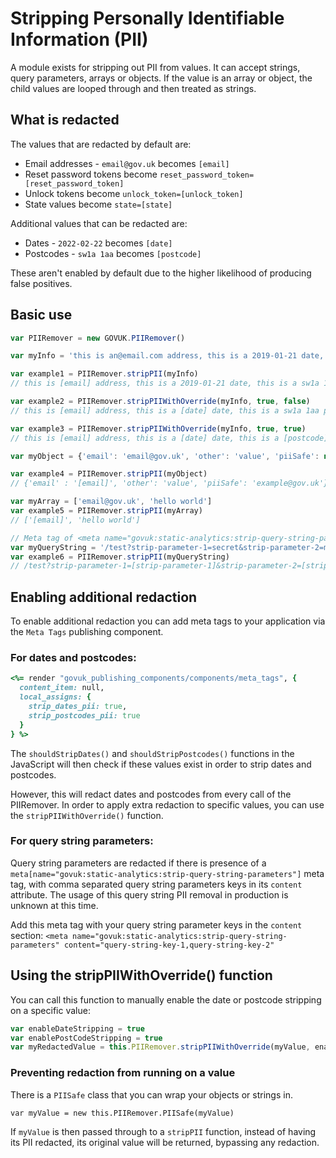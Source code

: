 # Stripping Personally Identifiable Information (PII)

A module exists for stripping out PII from values. It can accept strings, query parameters, arrays or objects. If the value is an array or object, the child values are looped through and then treated as strings.

## What is redacted

The values that are redacted by default are:
- Email addresses - `email@gov.uk` becomes `[email]`
- Reset password tokens become `reset_password_token=[reset_password_token]`
- Unlock tokens become `unlock_token=[unlock_token]`
- State values become `state=[state]`

Additional values that can be redacted are:
- Dates - `2022-02-22` becomes `[date]`
- Postcodes - `sw1a 1aa` becomes `[postcode]`

These aren't enabled by default due to the higher likelihood of producing false positives.

## Basic use
```JavaScript
var PIIRemover = new GOVUK.PIIRemover()

var myInfo = 'this is an@email.com address, this is a 2019-01-21 date, this is a sw1a 1aa postcode,'

var example1 = PIIRemover.stripPII(myInfo)
// this is [email] address, this is a 2019-01-21 date, this is a sw1a 1aa postcode 

var example2 = PIIRemover.stripPIIWithOverride(myInfo, true, false)
// this is [email] address, this is a [date] date, this is a sw1a 1aa postcode

var example3 = PIIRemover.stripPIIWithOverride(myInfo, true, true)
// this is [email] address, this is a [date] date, this is a [postcode] postcode

var myObject = {'email': 'email@gov.uk', 'other': 'value', 'piiSafe': new PIIRemover.PIISafe('example@gov.uk')}

var example4 = PIIRemover.stripPII(myObject)
// {'email' : '[email]', 'other': 'value', 'piiSafe': 'example@gov.uk'}

var myArray = ['email@gov.uk', 'hello world']
var example5 = PIIRemover.stripPII(myArray)
// ['[email]', 'hello world']

// Meta tag of <meta name="govuk:static-analytics:strip-query-string-parameters" content="strip-parameter-1,strip-parameter-2" />
var myQueryString = '/test?strip-parameter-1=secret&strip-parameter-2=more-secret'
var example6 = PIIRemover.stripPII(myQueryString)
// /test?strip-parameter-1=[strip-parameter-1]&strip-parameter-2=[strip-parameter-2]
```

## Enabling additional redaction

To enable additional redaction you can add meta tags to your application via the `Meta Tags` publishing component.

### For dates and postcodes:

```Ruby
<%= render "govuk_publishing_components/components/meta_tags", {
  content_item: null,
  local_assigns: {
    strip_dates_pii: true,
    strip_postcodes_pii: true
  }
} %>
```

The `shouldStripDates()` and `shouldStripPostcodes()` functions in the JavaScript will then check if these values exist in order to strip dates and postcodes.

However, this will redact dates and postcodes from every call of the PIIRemover. In order to apply extra redaction to specific values, you can use the `stripPIIWithOverride()` function.

### For query string parameters:

Query string parameters are redacted if there is presence of a `meta[name="govuk:static-analytics:strip-query-string-parameters"]` meta tag, with comma separated query string parameters keys in its `content` attribute. The usage of this query string PII removal in production is unknown at this time.

Add this meta tag with your query string parameter keys in the `content` section:
`<meta name="govuk:static-analytics:strip-query-string-parameters" content="query-string-key-1,query-string-key-2"`


## Using the stripPIIWithOverride() function

You can call this function to manually enable the date or postcode stripping on a specific value:

```JavaScript
var enableDateStripping = true
var enablePostCodeStripping = true
var myRedactedValue = this.PIIRemover.stripPIIWithOverride(myValue, enableDateStripping, enablePostcodeStripping)
```

### Preventing redaction from running on a value

There is a `PIISafe` class that you can wrap your objects or strings in.

`var myValue = new this.PIIRemover.PIISafe(myValue)`

If `myValue` is then passed through to a `stripPII` function, instead of having its PII redacted, its original value will be returned, bypassing any redaction.
